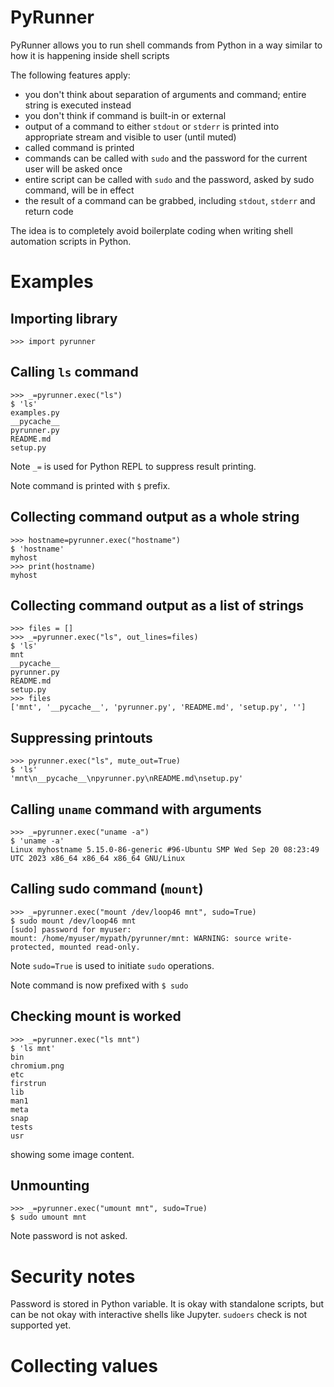 # PyRunner

PyRunner allows you to run shell commands from Python in a way similar to how it is happening inside shell scripts

The following features apply:

* you don't think about separation of arguments and command; entire string is executed instead
* you don't think if command is built-in or external
* output of a command to either `stdout` or `stderr` is printed into appropriate stream and visible to user (until muted)
* called command is printed 
* commands can be called with `sudo` and the password for the current user will be asked once
* entire script can be called with `sudo` and the password, asked by sudo command, will be in effect
* the result of a command can be grabbed, including `stdout`, `stderr` and return code

The idea is to completely avoid boilerplate coding when writing shell automation scripts in Python.

# Examples

## Importing library

    >>> import pyrunner

## Calling `ls` command

    >>> _=pyrunner.exec("ls")
    $ 'ls'
    examples.py
    __pycache__
    pyrunner.py
    README.md
    setup.py

Note `_=` is used for Python REPL to suppress result printing.

Note command is printed with `$` prefix.

## Collecting command output as a whole string

    >>> hostname=pyrunner.exec("hostname")
    $ 'hostname'
    myhost
    >>> print(hostname)
    myhost

## Collecting command output as a list of strings

    >>> files = []
    >>> _=pyrunner.exec("ls", out_lines=files)
    $ 'ls'
    mnt
    __pycache__
    pyrunner.py
    README.md
    setup.py
    >>> files
    ['mnt', '__pycache__', 'pyrunner.py', 'README.md', 'setup.py', '']

## Suppressing printouts

    >>> pyrunner.exec("ls", mute_out=True)
    $ 'ls'
    'mnt\n__pycache__\npyrunner.py\nREADME.md\nsetup.py'


## Calling `uname` command with arguments

    >>> _=pyrunner.exec("uname -a")
    $ 'uname -a'
    Linux myhostname 5.15.0-86-generic #96-Ubuntu SMP Wed Sep 20 08:23:49 UTC 2023 x86_64 x86_64 x86_64 GNU/Linux


## Calling sudo command (`mount`)

    >>> _=pyrunner.exec("mount /dev/loop46 mnt", sudo=True)
    $ sudo mount /dev/loop46 mnt
    [sudo] password for myuser:
    mount: /home/myuser/mypath/pyrunner/mnt: WARNING: source write-protected, mounted read-only.

Note `sudo=True` is used to initiate `sudo` operations.

Note command is now prefixed with `$ sudo `

## Checking mount is worked

    >>> _=pyrunner.exec("ls mnt")
    $ 'ls mnt'
    bin
    chromium.png
    etc
    firstrun
    lib
    man1
    meta
    snap
    tests
    usr

showing some image content.

## Unmounting

    >>> _=pyrunner.exec("umount mnt", sudo=True)
    $ sudo umount mnt

Note password is not asked.

# Security notes

Password is stored in Python variable. It is okay with standalone scripts, but can be not okay with interactive shells 
like Jupyter. `sudoers` check is not supported yet.

# Collecting values





